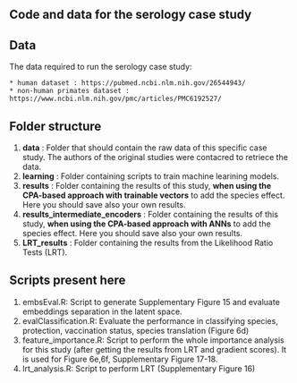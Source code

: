 ## Code and data for the serology case study

## Data
The data required to run the serology case study:

	* human dataset : https://pubmed.ncbi.nlm.nih.gov/26544943/
	* non-human primates dataset : https://www.ncbi.nlm.nih.gov/pmc/articles/PMC6192527/

## Folder structure
1. **data** : Folder that should contain the raw data of this specific case study. The authors of the original studies were contacred to retriece the data.
2. **learning** : Folder containing scripts to train machine learining models.
3. **results** : Folder containing the results of this study, **when using the CPA-based approach with trainable vectors** to add the species effect. Here you should save also your own results.
4. **results_intermediate_encoders** : Folder containing the results of this study, **when using the CPA-based approach with ANNs** to add the species effect. Here you should save also your own results.
5. **LRT_results** : Folder containing the results from the Likelihood Ratio Tests (LRT).

## Scripts present here
1. embsEval.R: Script to generate Supplementary Figure 15 and evaluate embeddings separation in the latent space.
2. evalClassification.R: Evaluate the performance in classifying species, protection, vaccination status, species translation (Figure 6d)
3. feature_importance.R: Script to perform the whole importance analysis for this study (after getting the results from LRT and gradient scores). It is used for Figure 6e,6f, Supplementary Figure 17-18.
4. lrt_analysis.R: Script to perform LRT (Supplementary Figure 16)
